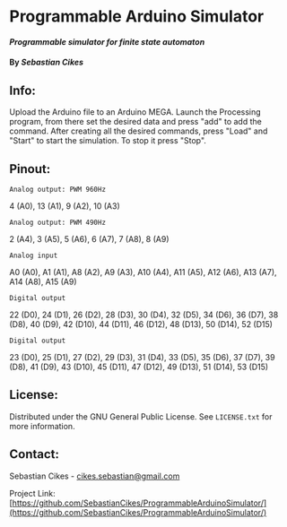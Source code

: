 # Programmable Arduino Simulator

#### _Programmable simulator for finite state automaton_
#### By _**Sebastian Cikes**_

## Info:

Upload the Arduino file to an Arduino MEGA.
Launch the Processing program,
from there set the desired data and press "add" to add the command.
After creating all the desired commands,
press "Load" and "Start" to start the simulation.
To stop it press "Stop".

## Pinout:

```Analog output: PWM 960Hz```
<p>4 (A0), 13 (A1), 9 (A2), 10 (A3)</p>

```Analog output: PWM 490Hz```
<p>2 (A4), 3 (A5), 5 (A6), 6 (A7), 7 (A8), 8 (A9)</p>

```Analog input```
<p>A0 (A0), A1 (A1), A8 (A2), A9 (A3), A10 (A4), A11 (A5), A12 (A6), A13 (A7), A14 (A8), A15 (A9)</p>

```Digital output```
<p>22 (D0), 24 (D1), 26 (D2), 28 (D3), 30 (D4), 32 (D5), 34 (D6), 36 (D7), 38 (D8), 40 (D9), 42 (D10), 44 (D11), 46 (D12), 48 (D13), 50 (D14), 52 (D15)</p>

```Digital output```
<p>23 (D0), 25 (D1), 27 (D2), 29 (D3), 31 (D4), 33 (D5), 35 (D6), 37 (D7), 39 (D8), 41 (D9), 43 (D10), 45 (D11), 47 (D12), 49 (D13), 51 (D14), 53 (D15)</p>

## License:

Distributed under the GNU General Public License. See `LICENSE.txt` for more information.

## Contact:

Sebastian Cikes - cikes.sebastian@gmail.com

Project Link: [https://github.com/SebastianCikes/ProgrammableArduinoSimulator/](https://github.com/SebastianCikes/ProgrammableArduinoSimulator/)
